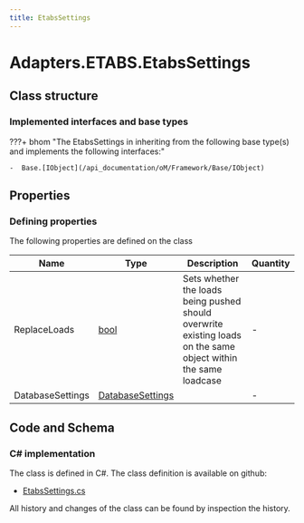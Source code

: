 ```yaml
---
title: EtabsSettings
---
```


# Adapters.ETABS.EtabsSettings



## Class structure

### Implemented interfaces and base types

???+ bhom "The EtabsSettings in inheriting from the following base type(s) and implements the following interfaces:"

    -  Base.[IObject](/api_documentation/oM/Framework/Base/IObject)


## Properties



### Defining properties

The following properties are defined on the class

| Name             | Type             | Description      | Quantity         |
|------------------|------------------|------------------|------------------|
| ReplaceLoads | [bool](https://learn.microsoft.com/en-us/dotnet/api/System.Boolean?view=netstandard-2.0) | Sets whether the loads being pushed should overwrite existing loads on the same object within the same loadcase | - |
| DatabaseSettings | [DatabaseSettings](/api_documentation/oM/Adapter/Adapters/ETABS/DatabaseSettings) |  | - |


## Code and Schema

### C# implementation

The class is defined in C#. The class definition is available on github:

- [EtabsSettings.cs](https://github.com/BHoM/ETABS_Toolkit/blob/develop/ETABS_oM/Settings/EtabsSettings.cs)

All history and changes of the class can be found by inspection the history.
